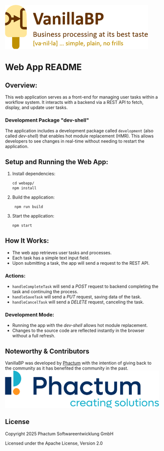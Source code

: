 ![VanillaBP](readme/vanillabp-headline.png)

# Web App README

## Overview:
This web application serves as a front-end for managing user tasks within a workflow system.
It interacts with a backend via a REST API to fetch, display, and update user tasks.

### Development Package "dev-shell"
The application includes a development package called `development` (also called *dev-shell*) that enables hot module replacement (HMR).
This allows developers to see changes in real-time without needing to restart the application.

## Setup and Running the Web App:
1. Install dependencies:
    ```shell
   cd webapp/
    npm install
    ```
2. Build the application:
   ```shell
    npm run build
   ```

3. Start the application:
    ```sh
    npm start
    ```

## How It Works:
- The web app retrieves user tasks and processes.
- Each task has a simple text input field.
- Upon submitting a task, the app will send a request to the REST API.

### Actions:
- `handleCompleteTask` will send a *POST* request to backend completing the task and continuing the process.
- `handleSaveTask` will send a *PUT* request, saving data of the task.
- `handleCancelTask` will send a *DELETE* request, canceling the task.

### Development Mode:
- Running the app with the *dev-shell* allows hot module replacement.
- Changes to the source code are reflected instantly in the browser without a full refresh.

## Noteworthy & Contributors

VanillaBP was developed by [Phactum](https://www.phactum.at) with the intention of giving back to the community as it
has benefited the community in the past.\
![Phactum](readme/phactum.png)

## License

Copyright 2025 Phactum Softwareentwicklung GmbH

Licensed under the Apache License, Version 2.0
